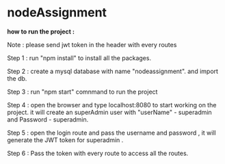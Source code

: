 # nodeAssignment

**how to run the project :**

Note  : please send jwt token in the header with every routes

Step 1 : run "npm install" to install all the packages.

Step 2 : create a mysql database with name "nodeassignment". and import the db.

Step 3 : run "npm start" comnmand to run the project

Step 4 : open the browser and type localhost:8080 to start working on the project. it will create an superAdmin user with 
      "userName" - superadmin and Password - superadmin.
      
Step 5 : open the login route and pass the username and password ,  it will generate the JWT token for superadmin .

Step 6 : Pass the token with every route to access all the routes.
